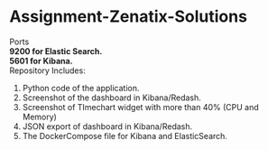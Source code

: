 # Assignment-Zenatix-Solutions 
Ports<br>
<b>9200 for Elastic Search.</b><br>
<b>5601 for Kibana.</b><br>
Repository Includes: <br>
<ol>
 <li>Python code of the application.</li>
 <li>Screenshot of the dashboard in Kibana/Redash.</li>
  <li>Screenshot of TImechart widget with more than 40% (CPU and Memory)</li>
 <li>JSON export of dashboard in Kibana/Redash.</li>
 <li>The DockerCompose file for Kibana and ElasticSearch.</li>
 </ol>
